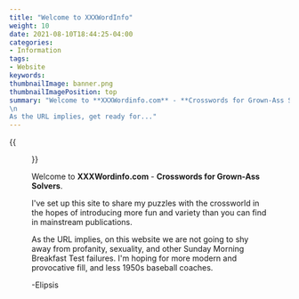 ```yaml
---
title: "Welcome to XXXWordInfo"
weight: 10
date: 2021-08-10T18:44:25-04:00
categories:
- Information
tags:
- Website
keywords:
thumbnailImage: banner.png
thumbnailImagePosition: top
summary: "Welcome to **XXXWordinfo.com** - **Crosswords for Grown-Ass Solvers**.\n
\n
As the URL implies, get ready for..."
---
```

{{<figure src="/banner.png">}}

<!--more-->

Welcome to **XXXWordinfo.com** - **Crosswords for Grown-Ass Solvers**.

I've set up this site to share my puzzles with the crossworld in the hopes of introducing more fun and variety than you can find in mainstream publications.

As the URL implies, on this website we are not going to shy away from profanity, sexuality, and other Sunday Morning Breakfast Test failures.  I'm hoping for more modern and provocative fill, and less 1950s baseball coaches.

-Elipsis
